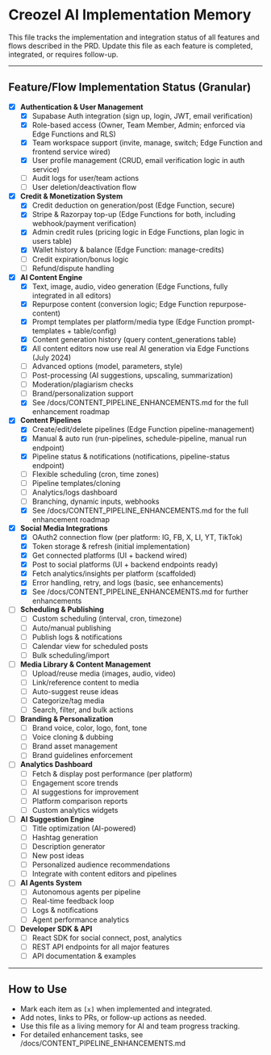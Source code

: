 # Creozel AI Implementation Memory

This file tracks the implementation and integration status of all features and flows described in the PRD. Update this file as each feature is completed, integrated, or requires follow-up.

---

## Feature/Flow Implementation Status (Granular)

- [x] **Authentication & User Management**
  - [x] Supabase Auth integration (sign up, login, JWT, email verification)
  - [x] Role-based access (Owner, Team Member, Admin; enforced via Edge Functions and RLS)
  - [x] Team workspace support (invite, manage, switch; Edge Function and frontend service wired)
  - [x] User profile management (CRUD, email verification logic in auth service)
  - [ ] Audit logs for user/team actions
  - [ ] User deletion/deactivation flow

- [x] **Credit & Monetization System**
  - [x] Credit deduction on generation/post (Edge Function, secure)
  - [x] Stripe & Razorpay top-up (Edge Functions for both, including webhook/payment verification)
  - [x] Admin credit rules (pricing logic in Edge Functions, plan logic in users table)
  - [x] Wallet history & balance (Edge Function: manage-credits)
  - [ ] Credit expiration/bonus logic
  - [ ] Refund/dispute handling

- [x] **AI Content Engine**
  - [x] Text, image, audio, video generation (Edge Functions, fully integrated in all editors)
  - [x] Repurpose content (conversion logic; Edge Function repurpose-content)
  - [x] Prompt templates per platform/media type (Edge Function prompt-templates + table/config)
  - [x] Content generation history (query content_generations table)
  - [x] All content editors now use real AI generation via Edge Functions (July 2024)
  - [ ] Advanced options (model, parameters, style)
  - [ ] Post-processing (AI suggestions, upscaling, summarization)
  - [ ] Moderation/plagiarism checks
  - [ ] Brand/personalization support
  - [x] See /docs/CONTENT_PIPELINE_ENHANCEMENTS.md for the full enhancement roadmap

- [x] **Content Pipelines**
  - [x] Create/edit/delete pipelines (Edge Function pipeline-management)
  - [x] Manual & auto run (run-pipelines, schedule-pipeline, manual run endpoint)
  - [x] Pipeline status & notifications (notifications, pipeline-status endpoint)
  - [ ] Flexible scheduling (cron, time zones)
  - [ ] Pipeline templates/cloning
  - [ ] Analytics/logs dashboard
  - [ ] Branching, dynamic inputs, webhooks
  - [x] See /docs/CONTENT_PIPELINE_ENHANCEMENTS.md for the full enhancement roadmap

- [x] **Social Media Integrations**
  - [x] OAuth2 connection flow (per platform: IG, FB, X, LI, YT, TikTok)
  - [x] Token storage & refresh (initial implementation)
  - [x] Get connected platforms (UI + backend wired)
  - [x] Post to social platforms (UI + backend endpoints ready)
  - [x] Fetch analytics/insights per platform (scaffolded)
  - [x] Error handling, retry, and logs (basic, see enhancements)
  - [x] See /docs/CONTENT_PIPELINE_ENHANCEMENTS.md for further enhancements

- [ ] **Scheduling & Publishing**
  - [ ] Custom scheduling (interval, cron, timezone)
  - [ ] Auto/manual publishing
  - [ ] Publish logs & notifications
  - [ ] Calendar view for scheduled posts
  - [ ] Bulk scheduling/import

- [ ] **Media Library & Content Management**
  - [ ] Upload/reuse media (images, audio, video)
  - [ ] Link/reference content to media
  - [ ] Auto-suggest reuse ideas
  - [ ] Categorize/tag media
  - [ ] Search, filter, and bulk actions

- [ ] **Branding & Personalization**
  - [ ] Brand voice, color, logo, font, tone
  - [ ] Voice cloning & dubbing
  - [ ] Brand asset management
  - [ ] Brand guidelines enforcement

- [ ] **Analytics Dashboard**
  - [ ] Fetch & display post performance (per platform)
  - [ ] Engagement score trends
  - [ ] AI suggestions for improvement
  - [ ] Platform comparison reports
  - [ ] Custom analytics widgets

- [ ] **AI Suggestion Engine**
  - [ ] Title optimization (AI-powered)
  - [ ] Hashtag generation
  - [ ] Description generator
  - [ ] New post ideas
  - [ ] Personalized audience recommendations
  - [ ] Integrate with content editors and pipelines

- [ ] **AI Agents System**
  - [ ] Autonomous agents per pipeline
  - [ ] Real-time feedback loop
  - [ ] Logs & notifications
  - [ ] Agent performance analytics

- [ ] **Developer SDK & API**
  - [ ] React SDK for social connect, post, analytics
  - [ ] REST API endpoints for all major features
  - [ ] API documentation & examples

---

## How to Use
- Mark each item as `[x]` when implemented and integrated.
- Add notes, links to PRs, or follow-up actions as needed.
- Use this file as a living memory for AI and team progress tracking.
- For detailed enhancement tasks, see /docs/CONTENT_PIPELINE_ENHANCEMENTS.md
